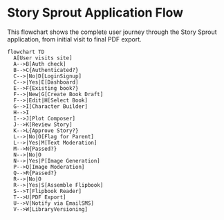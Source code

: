 # Story Sprout Application Flow

This flowchart shows the complete user journey through the Story Sprout application, from initial visit to final PDF export.

```mermaid
flowchart TD
  A[User visits site]
  A-->B[Auth check]
  B-->C{Authenticated?}
  C-->|No|D[LoginSignup]
  C-->|Yes|E[Dashboard]
  E-->F{Existing book?}
  F-->|New|G[Create Book Draft]
  F-->|Edit|H[Select Book]
  G-->I[Character Builder]
  H-->I
  I-->J[Plot Composer]
  J-->K[Review Story]
  K-->L{Approve Story?}
  L-->|No|O[Flag for Parent]
  L-->|Yes|M[Text Moderation]
  M-->N{Passed?}
  N-->|No|O
  N-->|Yes|P[Image Generation]
  P-->Q[Image Moderation]
  Q-->R{Passed?}
  R-->|No|O
  R-->|Yes|S[Assemble Flipbook]
  S-->T[Flipbook Reader]
  T-->U[PDF Export]
  U-->V[Notify via EmailSMS]
  V-->W[LibraryVersioning]
```
